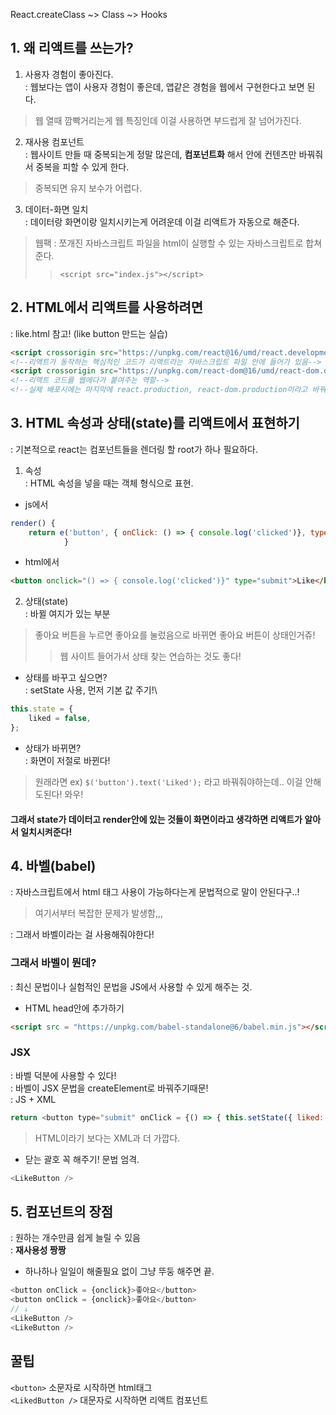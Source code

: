 React.createClass ~> Class ~> Hooks
## 1. 왜 리액트를 쓰는가?
1. 사용자 경험이 좋아진다.\
: 웹보다는 앱이 사용자 경험이 좋은데, 앱같은 경험을 웹에서 구현한다고 보면 된다.
> 웹 열때 깜빡거리는게 웹 특징인데 이걸 사용하면 부드럽게 잘 넘어가진다.
2. 재사용 컴포넌트\
: 웹사이트 만들 때 중복되는게 정말 많은데, __컴포넌트화__ 해서 안에 컨텐츠만 바꿔줘서 중복을 피할 수 있게 한다.
> 중복되면 유지 보수가 어렵다.
3. 데이터-화면 일치\
: 데이터랑 화면이랑 일치시키는게 어려운데 이걸 리액트가 자동으로 해준다. 
> 웹팩 : 쪼개진 자바스크립트 파일을 html이 실행할 수 있는 자바스크립트로 합쳐준다.
>> ```<script src="index.js"></script>```

## 2. HTML에서 리액트를 사용하려면 
: like.html 참고! (like button 만드는 실습)
``` html
<script crossorigin src="https://unpkg.com/react@16/umd/react.development.js"></script>
<!--리액트가 동작하는 핵심적인 코드가 리액트라는 자바스크립트 파일 안에 들어가 있음-->
<script crossorigin src="https://unpkg.com/react-dom@16/umd/react-dom.development.js"></script>
<!--리액트 코드를 웹에다가 붙여주는 역할-->
<!--실제 배포시에는 마지막에 react.production, react-dom.production이라고 바꿔주면 된다.-->
```

## 3. HTML 속성과 상태(state)를 리액트에서 표현하기
: 기본적으로 react는 컴포넌트들을 렌더링 할 root가 하나 필요하다.
1. 속성\
: HTML 속성을 넣을 때는 객체 형식으로 표현.
- js에서
``` js
render() {
    return e('button', { onClick: () => { console.log('clicked')}, type: 'submit' }, 'Like');
            }
```
- html에서
``` html
<button onclick="() => { console.log('clicked')}" type="submit">Like</button>
```

2. 상태(state)\
: 바뀔 여지가 있는 부분
> 좋아요 버튼을 누르면 좋아요를 눌렀음으로 바뀌면 좋아요 버튼이 상태인거쥬!
>> 웹 사이트 들어가서 상태 찾는 연습하는 것도 좋다!
- 상태를 바꾸고 싶으면?\
: setState 사용, 먼저 기본 값 주기!\
``` js
this.state = {
    liked = false,
};
```
- 상태가 바뀌면?\
: 화면이 저절로 바뀐다!
> 원래라면 ex) `$('button').text('Liked');` 라고 바꿔줘야하는데.. 이걸 안해도된다! 와우!
#### 그래서 state가 데이터고 render안에 있는 것들이 화면이라고 생각하면 리액트가 알아서 일치시켜준다!

## 4. 바벨(babel)
: 자바스크립트에서 html 태그 사용이 가능하다는게 문법적으로 말이 안된다구..!
> 여기서부터 복잡한 문제가 발생함,,,

: 그래서 바벨이라는 걸 사용해줘야한다!

### 그래서 바벨이 뭔데?
: 최신 문법이나 실험적인 문법을 JS에서 사용할 수 있게 해주는 것.
- HTML head안에 추가하기
``` html
<script src = "https://unpkg.com/babel-standalone@6/babel.min.js"></script>
```

### JSX
: 바벨 덕분에 사용할 수 있다!\
: 바벨이 JSX 문법을 createElement로 바꿔주기때문!\
: JS + XML
``` js
return <button type="submit" onClick = {() => { this.setState({ liked: true}) } }>Like</button>;
```
> HTML이라기 보다는 XML과 더 가깝다.
- 닫는 괄호 꼭 해주기! 문법 엄격.
``` js
<LikeButton />
```

## 5. 컴포넌트의 장점
: 원하는 개수만큼 쉽게 늘릴 수 있음\
: __재사용성 짱짱__
- 하나하나 일일이 해줄필요 없이 그냥 뚜둥 해주면 끝.
``` js
<button onClick = {onclick}>좋아요</button>
<button onClick = {onclick}>좋아요</button>
// ↓
<LikeButton />
<LikeButton />
```

## 꿀팁
```<button>``` 소문자로 시작하면 html태그\
```<LikedButton />``` 대문자로 시작하면 리액트 컴포넌트